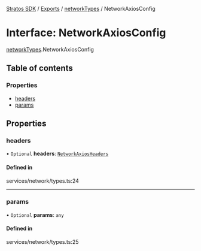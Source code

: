 [Stratos SDK](../README.md) / [Exports](../modules.md) / [networkTypes](../modules/networkTypes.md) / NetworkAxiosConfig

# Interface: NetworkAxiosConfig

[networkTypes](../modules/networkTypes.md).NetworkAxiosConfig

## Table of contents

### Properties

- [headers](networkTypes.NetworkAxiosConfig.md#headers)
- [params](networkTypes.NetworkAxiosConfig.md#params)

## Properties

### headers

• `Optional` **headers**: [`NetworkAxiosHeaders`](networkTypes.NetworkAxiosHeaders.md)

#### Defined in

services/network/types.ts:24

___

### params

• `Optional` **params**: `any`

#### Defined in

services/network/types.ts:25
